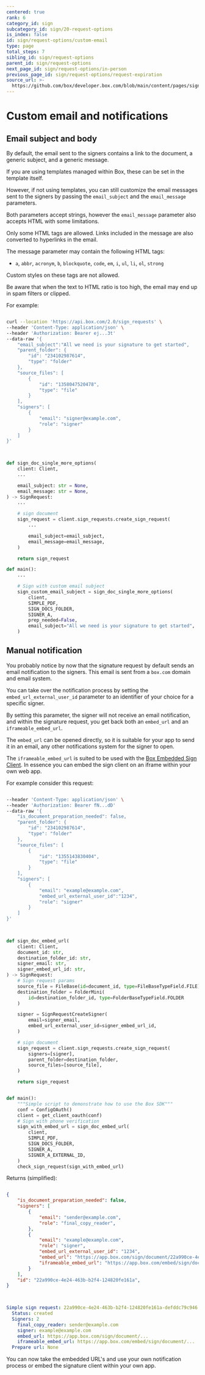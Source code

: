 ```yaml
---
centered: true
rank: 6
category_id: sign
subcategory_id: sign/20-request-options
is_index: false
id: sign/request-options/custom-email
type: page
total_steps: 7
sibling_id: sign/request-options
parent_id: sign/request-options
next_page_id: sign/request-options/in-person
previous_page_id: sign/request-options/request-expiration
source_url: >-
  https://github.com/box/developer.box.com/blob/main/content/pages/sign/20-request-options/60-custom-email.md
---
```

# Custom email and notifications

## Email subject and body

By default, the email sent to the signers contains a link to the document, a
generic subject, and a generic message.

If you are using templates managed within Box, these can be set in the template
itself.

However, if not using templates, you can still customize the email messages
sent to the signers by passing the `email_subject` and the `email_message`
parameters.

Both parameters accept strings, however the `email_message` parameter
also accepts HTML with some limitations.

Only some HTML tags are allowed. Links included in the message are also
converted to hyperlinks in the email.

The message parameter may contain the following HTML tags:

- `a`, `abbr`, `acronym`, `b`, `blockquote`, `code`, `em`, `i`, `ul`, `li`,
 `ol`, `strong`

Custom styles on these tags are not allowed.

Be aware that when the text to HTML ratio is too high, the email may end up in
spam filters or clipped.

For example:

<Tabs>

<Tab title='cURL'>

```bash

curl --location 'https://api.box.com/2.0/sign_requests' \
--header 'Content-Type: application/json' \
--header 'Authorization: Bearer ej...3t'
--data-raw '{
    "email_subject":"All we need is your signature to get started",
    "parent_folder": {
        "id": "234102987614",
        "type": "folder"
    },
    "source_files": [
        {
            "id": "1358047520478",
            "type": "file"
        }
    ],
    "signers": [
        {
            "email": "signer@example.com",
            "role": "signer"
        }
    ]
}'
    
```

</Tab>

<Tab title='Python Gen SDK'>

```python

def sign_doc_single_more_options(
    client: Client,
    ...

    email_subject: str = None,
    email_message: str = None,
) -> SignRequest:
    ...

    # sign document
    sign_request = client.sign_requests.create_sign_request(
        ...

        email_subject=email_subject,
        email_message=email_message,
    )

    return sign_request

def main():
    ...

    # Sign with custom email subject
    sign_custom_email_subject = sign_doc_single_more_options(
        client,
        SIMPLE_PDF,
        SIGN_DOCS_FOLDER,
        SIGNER_A,
        prep_needed=False,
        email_subject="All we need is your signature to get started",
    )  

```

</Tab>

</Tabs>

## Manual notification

You probably notice by now that the signature request by default sends an email
notification to the signers. This email is sent from a `box.com` domain and
email system.

You can take over the notification process by setting the
`embed_url_external_user_id` parameter to an identifier of your choice for a
specific signer.

By setting this parameter, the signer will not receive an email notification,
and within the signature request, you get back both an `embed_url` and an
`iframeable_embed_url`.

The `embed_url` can be opened directly, so it is suitable for your app to send
it in an email, any other notifications system for the signer to open.

The `iframeable_embed_url` is suited to be used with the [Box Embedded Sign
Client][embed]. In essence you can embed the sign client on an iframe within
your own web app.

For example consider this request:

<Tabs>

<Tab title='cURL'>

```bash

--header 'Content-Type: application/json' \
--header 'Authorization: Bearer fN...dD' 
--data-raw '{
    "is_document_preparation_needed": false,
    "parent_folder": {
        "id": "234102987614",
        "type": "folder"
    },
    "source_files": [
        {
            "id": "1355143830404",
            "type": "file"
        }
    ],
    "signers": [
        {
            "email": "example@example.com",
            "embed_url_external_user_id":"1234",
            "role": "signer"
        }
    ]
}'
    
```

</Tab>

<Tab title='Python Gen SDK'>

```python

def sign_doc_embed_url(
    client: Client,
    document_id: str,
    destination_folder_id: str,
    signer_email: str,
    signer_embed_url_id: str,
) -> SignRequest:
    # Sign request params
    source_file = FileBase(id=document_id, type=FileBaseTypeField.FILE)
    destination_folder = FolderMini(
        id=destination_folder_id, type=FolderBaseTypeField.FOLDER
    )

    signer = SignRequestCreateSigner(
        email=signer_email,
        embed_url_external_user_id=signer_embed_url_id,
    )

    # sign document
    sign_request = client.sign_requests.create_sign_request(
        signers=[signer],
        parent_folder=destination_folder,
        source_files=[source_file],
    )

    return sign_request


def main():
    """Simple script to demonstrate how to use the Box SDK"""
    conf = ConfigOAuth()
    client = get_client_oauth(conf)
    # Sign with phone verification
    sign_with_embed_url = sign_doc_embed_url(
        client,
        SIMPLE_PDF,
        SIGN_DOCS_FOLDER,
        SIGNER_A,
        SIGNER_A_EXTERNAL_ID,
    )
    check_sign_request(sign_with_embed_url)    

```

</Tab>

</Tabs>

Returns (simplified):

<Tabs>

<Tab title='cURL'>

```json

{
    "is_document_preparation_needed": false,
    "signers": [
        {
            "email": "sender@example.com",
            "role": "final_copy_reader",
        },
        {
            "email": "example@example.com",
            "role": "signer",
            "embed_url_external_user_id": "1234",
            "embed_url": "https://app.box.com/sign/document/22a990ce-4e24-463b-b2f4-124820fe161a/9331fe9ac85650d61645d4b0fd30fe3e0ebee7921720ab6ecca587654d3cd875/",
            "iframeable_embed_url": "https://app.box.com/embed/sign/document/22a990ce-4e24-463b-b2f4-124820fe161a/9331fe9ac85650d61645d4b0fd30fe3e0ebee7921720ab6ecca587654d3cd875/"
        }
    ],
    "id": "22a990ce-4e24-463b-b2f4-124820fe161a",
}
    
```

</Tab>

<Tab title='Python Gen SDK'>

```yaml

Simple sign request: 22a990ce-4e24-463b-b2f4-124820fe161a-defddc79c946
  Status: created
  Signers: 2
    final_copy_reader: sender@example.com
    signer: example@example.com
    embed_url: https://app.box.com/sign/document/...
    iframeable_embed_url: https://app.box.com/embed/sign/document/...
  Prepare url: None

```

</Tab>

</Tabs>

You can now take the embedded URL's and use your own notification process or
embed the signature client within your own app.

[embed]:guide://box-sign/embedded-sign-client